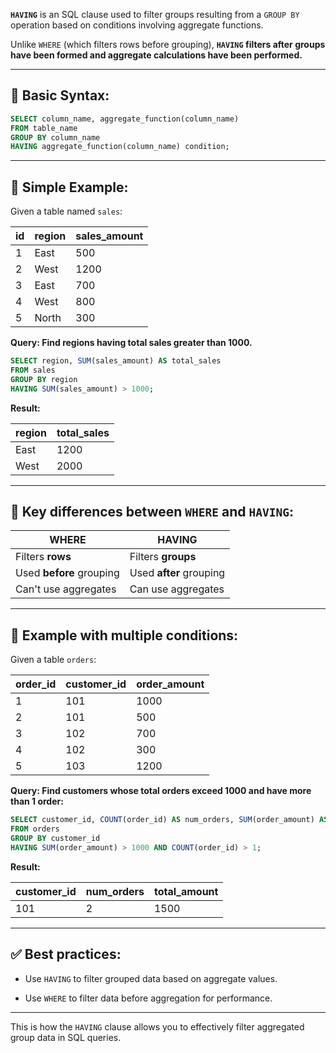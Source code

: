 **`HAVING`** is an SQL clause used to filter groups resulting from a `GROUP BY` operation based on conditions involving aggregate functions.

Unlike `WHERE` (which filters rows before grouping), **`HAVING` filters after groups have been formed and aggregate calculations have been performed.**

---

## 🔹 Basic Syntax:

```sql
SELECT column_name, aggregate_function(column_name)
FROM table_name
GROUP BY column_name
HAVING aggregate_function(column_name) condition;
```

---

## 📌 **Simple Example:**

Given a table named `sales`:

|id|region|sales_amount|
|---|---|---|
|1|East|500|
|2|West|1200|
|3|East|700|
|4|West|800|
|5|North|300|

**Query: Find regions having total sales greater than 1000.**

```sql
SELECT region, SUM(sales_amount) AS total_sales
FROM sales
GROUP BY region
HAVING SUM(sales_amount) > 1000;
```

**Result:**

|region|total_sales|
|---|---|
|East|1200|
|West|2000|

---

## 🔹 **Key differences between `WHERE` and `HAVING`:**

|**WHERE**|**HAVING**|
|---|---|
|Filters **rows**|Filters **groups**|
|Used **before** grouping|Used **after** grouping|
|Can't use aggregates|Can use aggregates|

---

## 📌 **Example with multiple conditions:**

Given a table `orders`:

|order_id|customer_id|order_amount|
|---|---|---|
|1|101|1000|
|2|101|500|
|3|102|700|
|4|102|300|
|5|103|1200|

**Query: Find customers whose total orders exceed 1000 and have more than 1 order:**

```sql
SELECT customer_id, COUNT(order_id) AS num_orders, SUM(order_amount) AS total_amount
FROM orders
GROUP BY customer_id
HAVING SUM(order_amount) > 1000 AND COUNT(order_id) > 1;
```

**Result:**

|customer_id|num_orders|total_amount|
|---|---|---|
|101|2|1500|

---

## ✅ **Best practices:**

- Use `HAVING` to filter grouped data based on aggregate values.
    
- Use `WHERE` to filter data before aggregation for performance.
    

---

This is how the `HAVING` clause allows you to effectively filter aggregated group data in SQL queries.